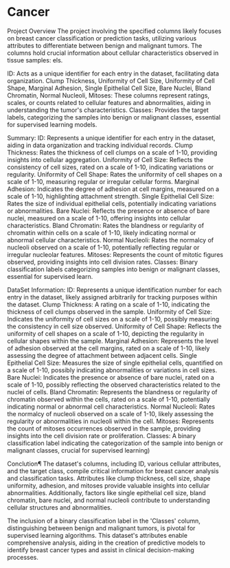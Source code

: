 # Cancer

Project Overview
The project involving the specified columns likely focuses on breast cancer classification or prediction tasks, utilizing various attributes to differentiate between benign and malignant tumors. The columns hold crucial information about cellular characteristics observed in tissue samples: els.

ID: Acts as a unique identifier for each entry in the dataset, facilitating data organization.
Clump Thickness, Uniformity of Cell Size, Uniformity of Cell Shape, Marginal Adhesion, Single Epithelial Cell Size, Bare Nuclei, Bland Chromatin, Normal Nucleoli, Mitoses: These columns represent ratings, scales, or counts related to cellular features and abnormalities, aiding in understanding the tumor's characteristics.
Classes: Provides the target labels, categorizing the samples into benign or malignant classes, essential for supervised learning models.

Summary:
ID: Represents a unique identifier for each entry in the dataset, aiding in data organization and tracking individual records.
Clump Thickness: Rates the thickness of cell clumps on a scale of 1-10, providing insights into cellular aggregation.
Uniformity of Cell Size: Reflects the consistency of cell sizes, rated on a scale of 1-10, indicating variations or regularity.
Uniformity of Cell Shape: Rates the uniformity of cell shapes on a scale of 1-10, measuring regular or irregular cellular forms.
Marginal Adhesion: Indicates the degree of adhesion at cell margins, measured on a scale of 1-10, highlighting attachment strength.
Single Epithelial Cell Size: Rates the size of individual epithelial cells, potentially indicating variations or abnormalities.
Bare Nuclei: Reflects the presence or absence of bare nuclei, measured on a scale of 1-10, offering insights into cellular characteristics.
Bland Chromatin: Rates the blandness or regularity of chromatin within cells on a scale of 1-10, likely indicating normal or abnormal cellular characteristics.
Normal Nucleoli: Rates the normalcy of nucleoli observed on a scale of 1-10, potentially reflecting regular or irregular nucleolar features.
Mitoses: Represents the count of mitotic figures observed, providing insights into cell division rates.
Classes: Binary classification labels categorizing samples into benign or malignant classes, essential for supervised learn.

DataSet Information:
ID: Represents a unique identification number for each entry in the dataset, likely assigned arbitrarily for tracking purposes within the dataset.
Clump Thickness: A rating on a scale of 1-10, indicating the thickness of cell clumps observed in the sample.
Uniformity of Cell Size: Indicates the uniformity of cell sizes on a scale of 1-10, possibly measuring the consistency in cell size observed.
Uniformity of Cell Shape: Reflects the uniformity of cell shapes on a scale of 1-10, depicting the regularity in cellular shapes within the sample.
Marginal Adhesion: Represents the level of adhesion observed at the cell margins, rated on a scale of 1-10, likely assessing the degree of attachment between adjacent cells.
Single Epithelial Cell Size: Measures the size of single epithelial cells, quantified on a scale of 1-10, possibly indicating abnormalities or variations in cell sizes.
Bare Nuclei: Indicates the presence or absence of bare nuclei, rated on a scale of 1-10, possibly reflecting the observed characteristics related to the nuclei of cells.
Bland Chromatin: Represents the blandness or regularity of chromatin observed within the cells, rated on a scale of 1-10, potentially indicating normal or abnormal cell characteristics.
Normal Nucleoli: Rates the normalcy of nucleoli observed on a scale of 1-10, likely assessing the regularity or abnormalities in nucleoli within the cell.
Mitoses: Represents the count of mitoses occurrences observed in the sample, providing insights into the cell division rate or proliferation.
Classes: A binary classification label indicating the categorization of the sample into benign or malignant classes, crucial for supervised learning)

Conclution¶
The dataset's columns, including ID, various cellular attributes, and the target class, compile critical information for breast cancer analysis and classification tasks. Attributes like clump thickness, cell size, shape uniformity, adhesion, and mitoses provide valuable insights into cellular abnormalities. Additionally, factors like single epithelial cell size, bland chromatin, bare nuclei, and normal nucleoli contribute to understanding cellular structures and abnormalities.

The inclusion of a binary classification label in the 'Classes' column, distinguishing between benign and malignant tumors, is pivotal for supervised learning algorithms. This dataset's attributes enable comprehensive analysis, aiding in the creation of predictive models to identify breast cancer types and assist in clinical decision-making processes.
